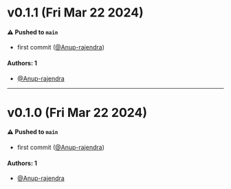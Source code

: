 # v0.1.1 (Fri Mar 22 2024)

#### ⚠️ Pushed to `main`

- first commit ([@Anup-rajendra](https://github.com/Anup-rajendra))

#### Authors: 1

- [@Anup-rajendra](https://github.com/Anup-rajendra)

---

# v0.1.0 (Fri Mar 22 2024)

#### ⚠️ Pushed to `main`

- first commit ([@Anup-rajendra](https://github.com/Anup-rajendra))

#### Authors: 1

- [@Anup-rajendra](https://github.com/Anup-rajendra)
